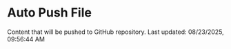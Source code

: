 # Auto Push File

Content that will be pushed to GitHub repository.
Last updated: 08/23/2025, 09:56:44 AM